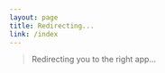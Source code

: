 ```yaml
---
layout: page
title: Redirecting...
link: /index
---
```


<script setup>
const ua = navigator.userAgent.toLowerCase();

console.log('Navigator User Agent = ', ua);

if (ua.includes('android')) {
  window.open('https://play.google.com/store/apps/details?id=your.android.app', '_blank');
} else if (ua.includes('iphone') || ua.includes('ipad') || ua.includes('mac')) {
  window.open('https://apps.apple.com/us/developer/independa/id986480420?l=zh-Hans-CN', '_blank');
} else {
  window.open('https://play.google.com/store/apps/details?id=com.reactnativezoomsdkpoc&hl=en_US&pli=1', '_blank');
}

window.location.href = '/';


</script>

> Redirecting you to the right app...
